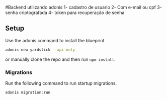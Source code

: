 #Backend utilizando adonis
1- cadastro de usuario
2- Com e-mail ou cpf
3- senha criptografada
4- token para recuperação de senha
## Setup

Use the adonis command to install the blueprint

```bash
adonis new yardstick --api-only
```

or manually clone the repo and then run `npm install`.


### Migrations

Run the following command to run startup migrations.

```js
adonis migration:run
```
